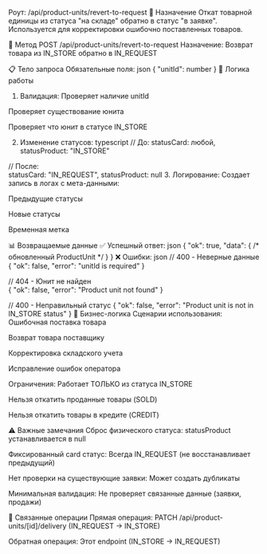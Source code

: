Роут: /api/product-units/revert-to-request
🎯 Назначение
Откат товарной единицы из статуса "на складе" обратно в статус "в заявке". Используется для корректировки ошибочно поставленных товаров.

🔧 Метод
POST /api/product-units/revert-to-request
Назначение: Возврат товара из IN_STORE обратно в IN_REQUEST

📋 Тело запроса
Обязательные поля:
json
{
  "unitId": number
}
🔄 Логика работы
1. Валидация:
Проверяет наличие unitId

Проверяет существование юнита

Проверяет что юнит в статусе IN_STORE

2. Изменение статусов:
typescript
// До:
statusCard: любой, statusProduct: "IN_STORE"

// После:  
statusCard: "IN_REQUEST", statusProduct: null
3. Логирование:
Создает запись в логах с мета-данными:

Предыдущие статусы

Новые статусы

Временная метка

📊 Возвращаемые данные
✅ Успешный ответ:
json
{
  "ok": true,
  "data": {
    /* обновленный ProductUnit */
  }
}
❌ Ошибки:
json
// 400 - Неверные данные
{
  "ok": false,
  "error": "unitId is required"
}

// 404 - Юнит не найден  
{
  "ok": false, 
  "error": "Product unit not found"
}

// 400 - Неправильный статус
{
  "ok": false,
  "error": "Product unit is not in IN_STORE status"
}
🎯 Бизнес-логика
Сценарии использования:
Ошибочная поставка товара

Возврат товара поставщику

Корректировка складского учета

Исправление ошибок оператора

Ограничения:
Работает ТОЛЬКО из статуса IN_STORE

Нельзя откатить проданные товары (SOLD)

Нельзя откатить товары в кредите (CREDIT)

⚠️ Важные замечания
Сброс физического статуса: statusProduct устанавливается в null

Фиксированный card статус: Всегда IN_REQUEST (не восстанавливает предыдущий)

Нет проверки на существующие заявки: Может создать дубликаты

Минимальная валидация: Не проверяет связанные данные (заявки, продажи)

🔗 Связанные операции
Прямая операция: PATCH /api/product-units/[id]/delivery (IN_REQUEST → IN_STORE)

Обратная операция: Этот endpoint (IN_STORE → IN_REQUEST)